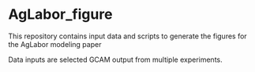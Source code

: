 # AgLabor_figure
This repository contains input data and scripts to generate the figures for the AgLabor modeling paper

Data inputs are selected GCAM output from multiple experiments.

